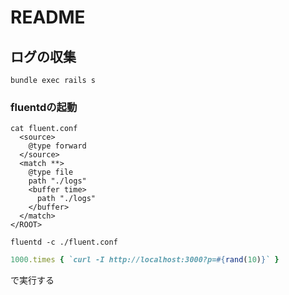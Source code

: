 # README

## ログの収集
```shell
bundle exec rails s
```

### fluentdの起動
```
cat fluent.conf
  <source>
    @type forward
  </source>
  <match **>
    @type file
    path "./logs"
    <buffer time>
      path "./logs"
    </buffer>
  </match>
</ROOT>

fluentd -c ./fluent.conf
```


```ruby
1000.times { `curl -I http://localhost:3000?p=#{rand(10)}` }
```
で実行する




